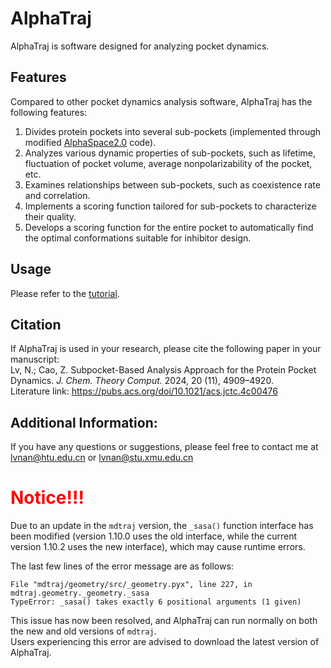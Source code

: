 # AlphaTraj

AlphaTraj is software designed for analyzing pocket dynamics. 

## Features

Compared to other pocket dynamics analysis software, AlphaTraj has the following features:

1. Divides protein pockets into several sub-pockets (implemented through modified [AlphaSpace2.0](https://github.com/RedesignScience/AlphaSpace2/tree/master) code).
2. Analyzes various dynamic properties of sub-pockets, such as lifetime, fluctuation of pocket volume, average nonpolarizability of the pocket, etc.
3. Examines relationships between sub-pockets, such as coexistence rate and correlation.
4. Implements a scoring function tailored for sub-pockets to characterize their quality.
5. Develops a scoring function for the entire pocket to automatically find the optimal conformations suitable for inhibitor design.

## Usage

Please refer to the [tutorial](./tutorial/AlphaTrajTutorial_ENG.md).

## Citation

If AlphaTraj is used in your research, please cite the following paper in your manuscript:  
Lv, N.; Cao, Z. Subpocket-Based Analysis Approach for the Protein Pocket Dynamics. *J. Chem. Theory Comput.* 2024, 20 (11), 4909–4920.  
Literature link: https://pubs.acs.org/doi/10.1021/acs.jctc.4c00476

## Additional Information:
If you have any questions or suggestions, please feel free to contact me at lvnan@htu.edu.cn or lvnan@stu.xmu.edu.cn 


# <font color=red>**Notice!!!**</font>  
Due to an update in the `mdtraj` version, the `_sasa()` function interface has been modified (version 1.10.0 uses the old interface, while the current version 1.10.2 uses the new interface), which may cause runtime errors.  

The last few lines of the error message are as follows:  
```
File "mdtraj/geometry/src/_geometry.pyx", line 227, in mdtraj.geometry._geometry._sasa
TypeError: _sasa() takes exactly 6 positional arguments (1 given)
```

This issue has now been resolved, and AlphaTraj can run normally on both the new and old versions of `mdtraj`.  
Users experiencing this error are advised to download the latest version of AlphaTraj.